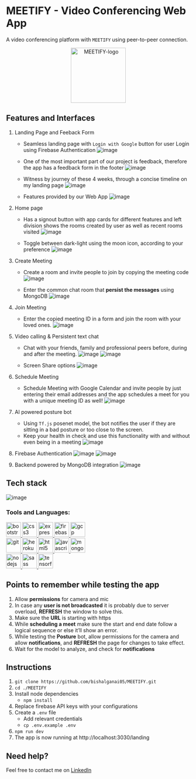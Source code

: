 # MEETIFY - Video Conferencing Web App

A video conferencing platform with `MEETIFY`
using peer-to-peer connection.

<p align="center">
<img src="https://github.com/bishalganai05/MEETIFY/blob/main/images/logo-1.png" height="150px"  alt="MEETIFY-logo"/>
</p>

## Features and Interfaces

1. Landing Page and Feeback Form
   - Seamless landing page with `Login with Google` button for user Login using Firebase Authentication 
     ![image](https://github.com/bishalganai05/MEETIFY/blob/main/images/landing%20page.jpg)
 
   - One of the most important part of our project is feedback, therefore the app has a feedback form in the footer 
     ![image](https://github.com/bishalganai05/MEETIFY/blob/main/images/contact%20us%20page.jpg)
   
   - Witness by journey of these 4 weeks, through a concise timeline on my landing page
     ![image](https://github.com/bishalganai05/MEETIFY/blob/main/Images2/image09.png)
  
   - Features provided by our Web App
     ![image](https://github.com/bishalganai05/MEETIFY/blob/main/images/features%20page.jpg)

2. Home page 
   - Has a signout button with app cards for different features and left division shows the rooms created by user as well as recent rooms visited
     ![image](https://github.com/bishalganai05/MEETIFY/blob/main/Images2/image06.png)
   
   - Toggle between dark-light using the moon icon, according to your preference
     ![image](https://github.com/bishalganai05/MEETIFY/blob/main/Images2/image04.png)
   
3. Create Meeting
   - Create a room and invite people to join by copying the meeting code
     ![image](https://github.com/bishalganai05/MEETIFY/blob/main/Images2/image02.png)

   - Enter the common chat room that **persist the messages** using MongoDB 
     ![image](https://github.com/bishalganai05/MEETIFY/blob/main/Images2/image05.png)

4. Join Meeting
   - Enter the copied meeting ID in a form and join the room with your loved ones. 
     ![image](https://github.com/bishalganai05/MEETIFY/blob/main/Images2/image03.png)
     
5. Video calling & Persistent text chat
   - Chat with your friends, family and professional peers before, during and after the meeting. 
     ![image](https://github.com/bishalganai05/MEETIFY/blob/main/Images2/image05.png)
     ![image](https://github.com/bishalganai05/MEETIFY/blob/main/Images2/image08.png)
   
   - Screen Share options
     ![image](https://github.com/bishalganai05/MEETIFY/blob/main/Images2/image07.png)

6. Schedule Meeting 
   - Schedule Meeting with Google Calendar and invite people by just entering their email addresses and the app schedules a meet for you with a unique meeting ID as well!
     ![image](https://github.com/bishalganai05/MEETIFY/blob/main/images/schedule%20meeting%20page.jpg)

7. AI powered posture bot
   - Using `Tf.js` posenet model, the bot notifies the user if they are sitting in a bad posture or too close to the screen. 
   - Keep your health in check and use this functionality with and without even being in a meeting
     ![image](https://github.com/bishalganai05/MEETIFY/blob/main/Images2/image01.png)

8. Firebase Authentication
      ![image](https://github.com/bishalganai05/MEETIFY/blob/main/images/google%20firebase%20authentication%20page.jpg)
      ![image](https://github.com/bishalganai05/MEETIFY/blob/main/images/google%20sign%20in%20page.jpg)

9. Backend powered by MongoDB integration
      ![image](https://github.com/bishalganai05/MEETIFY/blob/main/images/database%20page.jpg)
  
     
## Tech stack

![image](https://user-images.githubusercontent.com/59837325/125461960-da7d575b-b1e8-43f4-ae22-6f3403df44d1.png)

### Tools and Languages: 
<p align="left"> <a href="https://getbootstrap.com" target="_blank"> <img src="https://raw.githubusercontent.com/devicons/devicon/master/icons/bootstrap/bootstrap-plain-wordmark.svg" alt="bootstrap" width="40" height="40"/> </a> <a href="https://www.w3schools.com/css/" target="_blank"> <img src="https://raw.githubusercontent.com/devicons/devicon/master/icons/css3/css3-original-wordmark.svg" alt="css3" width="40" height="40"/> </a> <a href="https://expressjs.com" target="_blank"> <img src="https://raw.githubusercontent.com/devicons/devicon/master/icons/express/express-original-wordmark.svg" alt="express" width="40" height="40"/> </a> <a href="https://firebase.google.com/" target="_blank"> <img src="https://www.vectorlogo.zone/logos/firebase/firebase-icon.svg" alt="firebase" width="40" height="40"/> </a> <a href="https://cloud.google.com" target="_blank"> <img src="https://www.vectorlogo.zone/logos/google_cloud/google_cloud-icon.svg" alt="gcp" width="40" height="40"/> </a> <br><a href="https://git-scm.com/" target="_blank"> <img src="https://www.vectorlogo.zone/logos/git-scm/git-scm-icon.svg" alt="git" width="40" height="40"/> </a> <a href="https://heroku.com" target="_blank"> <img src="https://www.vectorlogo.zone/logos/heroku/heroku-icon.svg" alt="heroku" width="40" height="40"/> </a> <a href="https://www.w3.org/html/" target="_blank"> <img src="https://raw.githubusercontent.com/devicons/devicon/master/icons/html5/html5-original-wordmark.svg" alt="html5" width="40" height="40"/> </a> <a href="https://developer.mozilla.org/en-US/docs/Web/JavaScript" target="_blank"> <img src="https://raw.githubusercontent.com/devicons/devicon/master/icons/javascript/javascript-original.svg" alt="javascript" width="40" height="40"/> </a><a href="https://www.mongodb.com/" target="_blank"> <img src="https://raw.githubusercontent.com/devicons/devicon/master/icons/mongodb/mongodb-original-wordmark.svg" alt="mongodb" width="40" height="40"/> </a> <br><a href="https://nodejs.org" target="_blank"> <img src="https://raw.githubusercontent.com/devicons/devicon/master/icons/nodejs/nodejs-original-wordmark.svg" alt="nodejs" width="40" height="40"/> </a> <a href="https://sass-lang.com" target="_blank"> <img src="https://raw.githubusercontent.com/devicons/devicon/master/icons/sass/sass-original.svg" alt="sass" width="40" height="40"/> </a> <a href="https://www.tensorflow.org" target="_blank"> <img src="https://www.vectorlogo.zone/logos/tensorflow/tensorflow-icon.svg" alt="tensorflow" width="40" height="40"/> </a> </p>

## Points to remember while testing the app

1. Allow **permissions** for camera and mic
2. In case any **user is not broadcasted** it is probably due to server overload, **REFRESH** the window to solve this. 
3. Make sure the **URL** is starting with https
4. While **scheduling a meet** make sure the start and end date follow a logical sequence or else it’ll show an error. 
5. While testing the **Posture** bot, allow permissions for the camera and allow **notifications**, and **REFRESH** the page for changes to take effect. 
6. Wait for the model to analyze, and check for **notifications** 

## Instructions


1. `git clone https://github.com/bishalganai05/MEETIFY.git` 
2. `cd ./MEETIFY`
3. Install node dependencies 
   - `npm install`
4. Replace firebase API keys with your configurations
5. Create a `.env` file 
   - Add relevant credentials
   - `cp .env.example .env` 
5. `npm run dev`
6. The app is now running at http://localhost:3030/landing 


## Need help?

Feel free to contact me on [LinkedIn](https://www.linkedin.com/in/bishal-ganai-a67264274/) 





